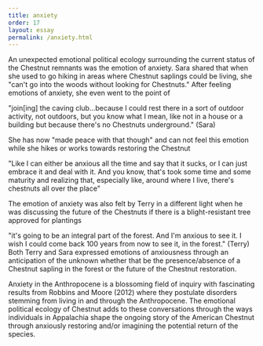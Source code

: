 ```yaml
---
title: anxiety
order: 17
layout: essay
permalink: /anxiety.html
---
```

<style>
div.c {
  border-color: rgb(250, 190, 190)
}
</style>
<div class="a">
<p>An unexpected emotional political ecology surrounding the current status of the Chestnut remnants was the emotion of anxiety. Sara shared that when she used to go hiking in areas where Chestnut saplings could be living, she "can't go into the woods without looking for Chestnuts." After feeling emotions of anxiety, she even went to the point of

<div class="c">
<p>"join[ing] the caving club...because I could rest there in a sort of outdoor activity, not outdoors, but you know what I mean, like not in a house or a building but because there's no Chestnuts underground." (Sara)</p></div>

<div class="b">
<p>She has now "made peace with that though" and can not feel this emotion while she hikes or works towards restoring the Chestnut</p>

<div class="c">
<p>"Like I can either be anxious all the time and say that it sucks, or I can just embrace it and deal with it. And you know, that's took some time and some maturity and realizing that, especially like, around where I live, there's chestnuts all over the place"</p></div>

<div class="b">
<p>The emotion of anxiety was also felt by Terry in a different light when he was discussing the future of the Chestnuts if there is a blight-resistant tree approved for plantings<p>

<div class="c">
<p>"it's going to be an integral part of the forest. And I'm anxious to see it. I wish I could come back 100 years from now to see it, in the forest." (Terry)
Both Terry and Sara expressed emotions of anxiousness through an anticipation of the unknown whether that be the presence/absence of a Chestnut sapling in the forest or the future of the Chestnut restoration.</p></div> 

<div class="b">
<p>Anxiety in the Anthropocene is a blossoming field of inquiry with fascinating results from Robbins and Moore (2012) where they postulate disorders stemming from living in and through the Anthropocene. The emotional political ecology of Chestnut adds to these conversations through the ways individuals in Appalachia shape the ongoing story of the American Chestnut through anxiously restoring and/or imagining the potential return of the species.</p>
